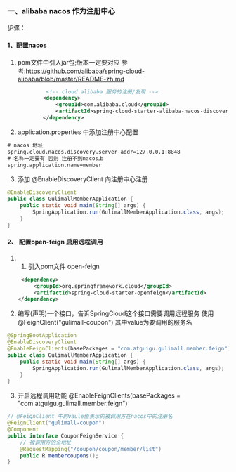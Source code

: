 ### 一、alibaba nacos 作为注册中心

步骤：

#### 1、配置nacos

1. pom文件中引入jar包;版本一定要对应 参考:https://github.com/alibaba/spring-cloud-alibaba/blob/master/README-zh.md

   ```xml
    		<!-- cloud alibaba 服务的注册/发现 -->
           <dependency>
               <groupId>com.alibaba.cloud</groupId>
               <artifactId>spring-cloud-starter-alibaba-nacos-discovery</artifactId>
           </dependency>
   ```

2.  application.properties 中添加注册中心配置

   ```xml
   # nacos 地址
   spring.cloud.nacos.discovery.server-addr=127.0.0.1:8848
   # 名称一定要有 否则 注册不到nacos上
   spring.application.name=member 
   ```

3.  添加 @EnableDiscoveryClient 向注册中心注册

   ```java
   @EnableDiscoveryClient
   public class GulimallMemberApplication {
       public static void main(String[] args) {
           SpringApplication.run(GulimallMemberApplication.class, args);
       }
   }
   ```

#### 2、 配置open-feign 启用远程调用

1. 1. 引入pom文件 open-feign

   ```xml
    <dependency>
        <groupId>org.springframework.cloud</groupId>
        <artifactId>spring-cloud-starter-openfeign</artifactId>
   </dependency>
   ```

2.  编写(声明)一个接口，告诉SpringCloud这个接口需要调用远程服务 使用 @FeignClient("gulimall-coupon") 其中value为要调用的服务名

   ``` java
   @SpringBootApplication
   @EnableDiscoveryClient
   @EnableFeignClients(basePackages = "com.atguigu.gulimall.member.feign")
   public class GulimallMemberApplication {
       public static void main(String[] args) {
           SpringApplication.run(GulimallMemberApplication.class, args);
       }
   }
   ```

3.  开启远程调用功能 @EnableFeignClients(basePackages = "com.atguigu.gulimall.member.feign")

```java
// @FeignClient 中的vaule值表示的被调用方在nacos中的注册名
@FeignClient("gulimall-coupon")
@Component
public interface CouponFeignService {
    // 被调用方的全地址
    @RequestMapping("/coupon/coupon/member/list")
    public R membercoupons();
}
```